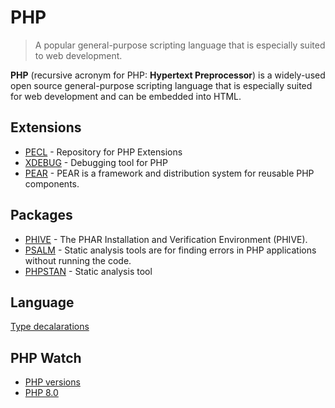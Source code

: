 # PHP

> A popular general-purpose scripting language that is especially suited to web development.

**PHP** (recursive acronym for PHP: **Hypertext Preprocessor**) is a widely-used open source general-purpose scripting language that is especially suited for web development and can be embedded into HTML.

## Extensions

- [PECL](extensions/pecl) - Repository for PHP Extensions
- [XDEBUG](extensions/xdebug) - Debugging tool for PHP
- [PEAR](extensions/pear) - PEAR is a framework and distribution system for reusable PHP components.

## Packages

- [PHIVE](packages/phive) - The PHAR Installation and Verification Environment (PHIVE).
- [PSALM](packages/psalm) - Static analysis tools are for finding errors in PHP applications without running the code.
- [PHPSTAN](packages/phpstan) - Static analysis tool


## Language

[Type decalarations](type_declarations)

## PHP Watch

- [PHP versions](https://php.watch/versions)
- [PHP 8.0](https://php.watch/versions/8.0)

